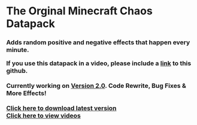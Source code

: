 # The Orginal Minecraft Chaos Datapack
<h3> Adds random positive and negative effects that happen every minute.<br>
 
 If you use this datapack in a video, please include a [link](https://github.com/ItsFaldo/Minecraft-Chaos-Datapack) to this github.
 <br>
 <br>Currently working on [Version 2.0](https://github.com/ItsFaldo/Minecraft-Chaos-Datapack/tree/Update-v2.0). Code Rewrite, Bug Fixes & More Effects!<br><br>
 [Click here to download latest version](https://github.com/ItsFaldo/Minecraft-Chaos-Datapack/releases/latest)
 <br>
 [Click here to view videos](https://github.com/ItsFaldo/Minecraft-Chaos-Datapack/discussions/11)
</h3>
